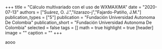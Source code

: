 +++
title = "Cálculo multivariado con el uso de WXMAXIMA"
date = "2020-07-13"
authors = ["Suárez, O. J.","lizarazo-j","Fajardo-Patiño, J.M."]
publication_types = ["5"]
publication = "Fundación Universidad Autonoma De Colombia"
publication_short = "Fundación Universidad Autonoma De Colombia"
selected = false
tags = []
math = true
highlight = true
[header]
image = ""
caption = ""
+++

aooo
